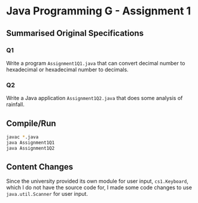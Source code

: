 # Java Programming G - Assignment 1

## Summarised Original Specifications

### Q1

Write a program `Assignment1Q1.java` that can convert decimal number to
hexadecimal or hexadecimal number to decimals.

### Q2

Write a Java application `Assignment1Q2.java` that does some analysis of
rainfall.

## Compile/Run

```sh
javac *.java
java Assignment1Q1
java Assignment1Q2
```

## Content Changes

Since the university provided its own module for user input, `cs1.Keyboard`,
which I do not have the source code for, I made some code changes to
use `java.util.Scanner` for user input.
